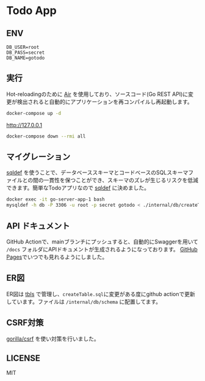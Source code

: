 
# Todo App

## ENV
```env file
DB_USER=root
DB_PASS=secret
DB_NAME=gotodo
```

## 実行
Hot-reloadingのために <a href="https://github.com/air-verse/air">Air</a> を使用しており、ソースコード(Go REST API)に変更が検出されると自動的にアプリケーションを再コンパイルし再起動します。

```sh
docker-compose up -d
```

<a href="http://127.0.0.1">http://127.0.0.1</a>

```sh
docker-compose down --rmi all
```

## マイグレーション
<a href="https://github.com/sqldef/sqldef">sqldef</a> を使うことで、データベーススキーマとコードベースのSQLスキーマファイルとの間の一貫性を保つことができ、スキーマのズレが生じるリスクを低減できます。簡単なTodoアプリなので <a href="https://github.com/sqldef/sqldef">sqldef</a> に決めました。
```sh
docker exec -it go-server-app-1 bash
mysqldef -h db -P 3306 -u root -p secret gotodo < ./internal/db/createTable.sql
```

## API ドキュメント
GitHub Actionで、mainブランチにプッシュすると、自動的にSwaggerを用いて `/docs` フォルダにAPIドキュメントが生成されるようになっております。
<a href="https://v420v.github.io/TodoApp/swagger/">GitHub Pages</a>でいつでも見れるようにしました。

## ER図
ER図は <a href="https://github.com/k1LoW/tbls">tbls</a> で管理し、`createTable.sql`に変更がある度にgithub actionで更新しています。ファイルは `/internal/db/schema` に配置してます。

## CSRF対策
<a href="https://gihtub.com/gorilla/csrf">gorilla/csrf</a> を使い対策を行いました。

## LICENSE
MIT


